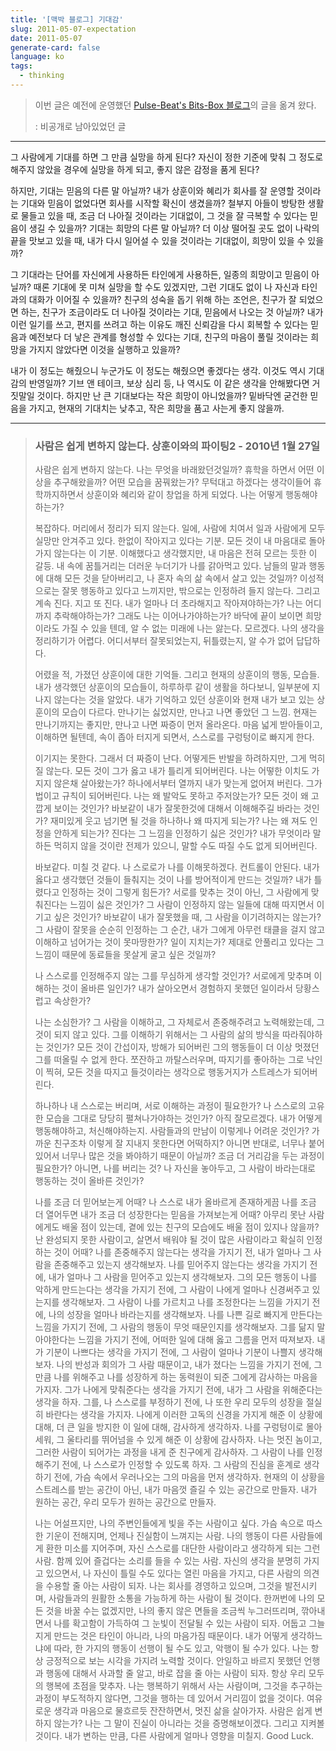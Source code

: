 ```yaml
---
title: '[맥박 블로그] 기대감'
slug: 2011-05-07-expectation
date: 2011-05-07
generate-card: false
language: ko
tags:
  - thinking
---
```


> 이번 글은 예전에 운영했던 [Pulse-Beat's Bits-Box 블로그](https://pulsebeat.tistory.com/)의 글을 옮겨 왔다.
>
> : 비공개로 남아있었던 글

---

그 사람에게 기대를 하면 그 만큼 실망을 하게 된다? 자신이 정한 기준에 맞춰 그 정도로 해주지 않았을 경우에 실망을 하게 되고, 좋지 않은 감정을 품게 된다?

하지만, 기대는 믿음의 다른 말 아닐까? 내가 상훈이와 혜리가 회사를 잘 운영할 것이라는 기대와 믿음이 없었다면 회사를 시작할 확신이 생겼을까? 철부지 아들이 방탕한 생활로 물들고 있을 때, 조금 더 나아질 것이라는 기대없이, 그 것을 잘 극복할 수 있다는 믿음이 생길 수 있을까? 기대는 희망의 다른 말 아닐까? 더 이상 떨어질 곳도 없이 나락의 끝을 맛보고 있을 때, 내가 다시 일어설 수 있을 것이라는 기대없이, 희망이 있을 수 있을까?

그 기대라는 단어를 자신에게 사용하든 타인에게 사용하든, 일종의 희망이고 믿음이 아닐까? 때론 기대에 못 미쳐 실망을 할 수도 있겠지만, 그런 기대도 없이 나 자신과 타인과의 대화가 이어질 수 있을까? 친구의 성숙을 돕기 위해 하는 조언은, 친구가 잘 되었으면 하는, 친구가 조금이라도 더 나아질 것이라는 기대, 믿음에서 나오는 것 아닐까? 내가 이런 일기를 쓰고, 편지를 쓰려고 하는 이유도 깨진 신뢰감을 다시 회복할 수 있다는 믿음과 예전보다 더 낳은 관계를 형성할 수 있다는 기대, 친구의 마음이 풀릴 것이라는 희망을 가지지 않았다면 이것을 실행하고 있을까?

내가 이 정도는 해줬으니 누군가도 이 정도는 해줬으면 좋겠다는 생각. 이것도 역시 기대감의 반영일까? 기브 앤 테이크, 보상 심리 등, 나 역시도 이 같은 생각을 안해봤다면 거짓말일 것이다. 하지만 난 큰 기대보다는 작은 희망이 아니었을까? 밑바닥엔 굳건한 믿음을 가지고, 현재의 기대치는 낮추고, 작은 희망을 품고 사는게 좋지 않을까.

---

> ### 사람은 쉽게 변하지 않는다. 상훈이와의 파이팅2 - 2010년 1월 27일
>
> 사람은 쉽게 변하지 않는다. 나는 무엇을 바래왔던것일까? 휴학을 하면서 어떤 이상을 추구해왔을까? 어떤 모습을 꿈꿔왔는가? 무턱대고 하겠다는 생각이들어 휴학까지하면서 상훈이와 혜리와 같이 창업을 하게 되었다. 나는 어떻게 행동해야하는가?
>
> 복잡하다. 머리에서 정리가 되지 않는다. 일에, 사람에 치여서 일과 사람에게 모두 실망만 안겨주고 있다. 한없이 작아지고 있다는 기분. 모든 것이 내 마음대로 돌아가지 않는다는 이 기분. 이해했다고 생각했지만, 내 마음은 전혀 모르는 듯한 이 갈등. 내 속에 꿈틀거리는 더러운 누더기가 나를 갉아먹고 있다. 남들의 말과 행동에 대해 모든 것을 닫아버리고, 나 혼자 속의 삶 속에서 살고 있는 것일까? 이성적으로는 잘못 행동하고 있다고 느끼지만, 밖으로는 인정하려 들지 않는다. 그리고 계속 진다. 지고 또 진다. 내가 얼마나 더 초라해지고 작아져야하는가? 나는 어디까지 추락해야하는가? 그래도 나는 이어나가야하는가? 바닥에 끝이 보이면 희망이라도 가질 수 있을 텐데, 알 수 없는 미래에 나는 앓는다. 모르겠다. 나의 생각을 정리하기가 어렵다. 어디서부터 잘못되었는지, 뒤틀렸는지, 알 수가 없어 답답하다.
>
> 어렸을 적, 가졌던 상훈이에 대한 기억들. 그리고 현재의 상훈이의 행동, 모습들. 내가 생각했던 상훈이의 모습들이, 하루하루 같이 생활을 하다보니, 일부분에 지나지 않는다는 것을 알았다. 내가 기억하고 있던 상훈이와 현재 내가 보고 있는 상훈이의 모습이 다르다. 만나기는 싫었지만, 만나고 나면 좋았던 그 느낌. 현재는 만나기까지는 좋지만, 만나고 나면 짜증이 먼저 올라온다. 마음 넓게 받아들이고, 이해하면 될텐데, 속이 좁아 터지게 되면서, 스스로를 구렁텅이로 빠지게 한다.
>
> 이기지는 못한다. 그래서 더 짜증이 난다. 어떻게든 반발을 하려하지만, 그게 먹히질 않는다. 모든 것이 그가 옳고 내가 틀리게 되어버린다. 나는 어떻한 이치도 가지지 않은채 살아왔는가? 하나에서부터 열까지 내가 맞는게 없어져 버린다. 그가 법이고 규칙이 되어버린다. 나는 왜 발악도 못하고 주저앉는가? 모든 것이 왜 고깝게 보이는 것인가? 바보같이 내가 잘못한것에 대해서 이해해주길 바라는 것인가? 재미있게 웃고 넘기면 될 것을 하나하나 왜 따지게 되는가? 나는 왜 져도 인정을 안하게 되는가? 진다는 그 느낌을 인정하기 싫은 것인가? 내가 무엇이라 말하든 먹히지 않을 것이란 전제가 있으니, 말할 수도 따질 수도 없게 되어버린다.
>
> 바보같다. 미칠 것 같다. 나 스로로가 나를 이해못하겠다. 컨트롤이 안된다. 내가 옳다고 생각했던 것들이 들춰지는 것이 나를 방어적이게 만드는 것일까? 내가 틀렸다고 인정하는 것이 그렇게 힘든가? 서로를 맞추는 것이 아닌, 그 사람에게 맞춰진다는 느낌이 싫은 것인가? 그 사람이 인정하지 않는 일들에 대해 따지면서 이기고 싶은 것인가? 바보같이 내가 잘못했을 때, 그 사람을 이기려하지는 않는가? 그 사람이 잘못을 순순히 인정하는 그 순간, 내가 그에게 아무런 태클을 걸지 않고 이해하고 넘어가는 것이 못마땅한가? 일이 지치는가? 제대로 안풀리고 있다는 그 느낌이 때문에 동료들을 못살게 굴고 싶은 것일까?
>
> 나 스스로를 인정해주지 않는 그를 무심하게 생각할 것인가? 서로에게 맞추며 이해하는 것이 올바른 일인가? 내가 살아오면서 경험하지 못했던 일이라서 당황스럽고 속상한가?
>
> 나는 소심한가? 그 사람을 이해하고, 그 자체로서 존중해주려고 노력해왔는데, 그것이 되지 않고 있다. 그를 이해하기 위해서는 그 사람의 삶의 방식을 따라줘야하는 것인가? 모든 것이 간섭이자, 방해가 되어버린 그의 행동들이 더 이상 멋졌던 그를 떠올릴 수 없게 한다. 쪼잔하고 까탈스러우며, 따지기를 좋아하는 그로 낙인이 찍혀, 모든 것을 따지고 들것이라는 생각으로 행동거지가 스트레스가 되어버린다.
>
> 하나하나 내 스스로는 버리며, 서로 이해하는 과정이 필요한가? 나 스스로의 고유한 모습을 그대로 당당히 펼쳐나가야하는 것인가? 아직 잘모르겠다. 내가 어떻게 행동해야하고, 처신해야하는지. 사람들과의 만남이 이렇게나 어려운 것인가? 가까운 친구조차 이렇게 잘 지내지 못한다면 어떡하지? 아니면 반대로, 너무나 붙어있어서 너무나 많은 것을 봐야하기 때문이 아닐까? 조금 더 거리감을 두는 과정이 필요한가? 아니면, 나를 버리는 것? 나 자신을 놓아두고, 그 사람이 바라는대로 행동하는 것이 올바른 것인가?
>
> 나를 조금 더 믿어보는게 어때? 나 스스로 내가 올바르게 존재하게끔 나를 조금 더 열어두면 내가 조금 더 성장한다는 믿음을 가져보는게 어때? 아무리 못난 사람에게도 배울 점이 있는데, 곁에 있는 친구의 모습에도 배울 점이 있지나 않을까? 난 완성되지 못한 사람이고, 살면서 배워야 될 것이 많은 사람이라고 확실히 인정하는 것이 어때? 나를 존중해주지 않는다는 생각을 가지기 전, 내가 얼마나 그 사람을 존중해주고 있는지 생각해보자. 나를 믿어주지 않는다는 생각을 가지기 전에, 내가 얼마나 그 사람을 믿어주고 있는지 생각해보자. 그의 모든 행동이 나를 악하게 만드는다는 생각을 가지기 전에, 그 사람이 나에게 얼마나 신경써주고 있는지를 생각해보자. 그 사람이 나를 가르치고 나를 조정한다는 느낌을 가지기 전에, 나의 성장을 얼마나 바라는지를 생각해보자. 나를 나쁜 길로 빠지게 만든다는 느낌을 가지기 전에, 그 사람의 행동이 무엇 때문인지를 생각해보자. 그를 닮지 말아야한다는 느낌을 가지기 전에, 어떠한 일에 대해 옳고 그름을 먼저 따져보자. 내가 기분이 나쁘다는 생각을 가지기 전에, 그 사람이 얼마나 기분이 나쁠지 생각해보자. 나의 반성과 회의가 그 사람 때문이고, 내가 졌다는 느낌을 가지기 전에, 그만큼 나를 위해주고 나를 성장하게 하는 동력원이 되준 그에게 감사하는 마음을 가지자. 그가 나에게 맞춰준다는 생각을 가지기 전에, 내가 그 사람을 위해준다는 생각을 하자. 그를, 나 스스로를 부정하기 전에, 나 또한 우리 모두의 성장을 절실히 바란다는 생각을 가지자. 나에게 이러한 고독의 신경을 가지게 해준 이 상황에 대해, 더 큰 일을 방지한 이 일에 대해, 감사하게 생각하자. 나를 구렁텅이로 몰아세워, 그 울타리를 뛰어넘을 수 있게 해준 이 상황에 감사하자. 나는 멋진 놈이고, 그러한 사람이 되어가는 과정을 내게 준 친구에게 감사하자. 그 사람이 나를 인정해주기 전에, 나 스스로가 인정할 수 있도록 하자. 그 사람의 진심을 훈계로 생각하기 전에, 가슴 속에서 우러나오는 그의 마음을 먼저 생각하자. 현재의 이 상황을 스트레스를 받는 공간이 아닌, 내가 마음껏 즐길 수 있는 공간으로 만들자. 내가 원하는 공간, 우리 모두가 원하는 공간으로 만들자.
>
> 나는 어설프지만, 나의 주변인들에게 빛을 주는 사람이고 싶다. 가슴 속으로 따스한 기운이 전해지며, 언제나 진실함이 느껴지는 사람. 나의 행동이 다른 사람들에게 환한 미소를 지어주며, 자신 스스로를 대단한 사람이라고 생각하게 되는 그런 사람. 함께 있어 즐겁다는 소리를 들을 수 있는 사람. 자신의 생각을 분명히 가지고 있으면서, 나 자신이 틀릴 수도 있다는 열린 마음을 가지고, 다른 사람의 의견을 수용할 줄 아는 사람이 되자. 나는 회사를 경영하고 있으며, 그것을 발전시키며, 사람들과의 원활한 소통을 가능하게 하는 사람이 될 것이다. 한꺼번에 나의 모든 것을 바꿀 수는 없겠지만, 나의 좋지 않은 면들을 조금씩 누그러뜨리며, 깎아내면서 나를 확고함이 가득하여 그 눈빛이 전달될 수 있는 사람이 되자. 어둡고 그늘지게 만드는 것은 타인이 아니라, 나의 마음가짐 때문이다. 내가 어떻게 생각하느냐에 따라, 한 가지의 행동이 선행이 될 수도 있고, 악행이 될 수가 있다. 나는 항상 긍정적으로 보는 시각을 가지려 노력할 것이다. 안일하고 바르지 못했던 언행과 행동에 대해서 사과할 줄 알고, 바로 잡을 줄 아는 사람이 되자. 항상 우리 모두의 행복에 초점을 맞추자. 나는 행복하기 위해서 사는 사람이며, 그것을 추구하는 과정이 부도적하지 않다면, 그것을 행하는 데 있어서 거리낌이 없을 것이다. 여유로운 생각과 마음으로 물흐르듯 잔잔하면서, 멋진 삶을 살아가자. 사람은 쉽게 변하지 않는가? 나는 그 말이 진실이 아니라는 것을 증명해보이겠다. 그리고 지켜볼 것이다. 내가 변하는 만큼, 다른 사람에게 얼마나 영향을 미칠지. Good Luck.
